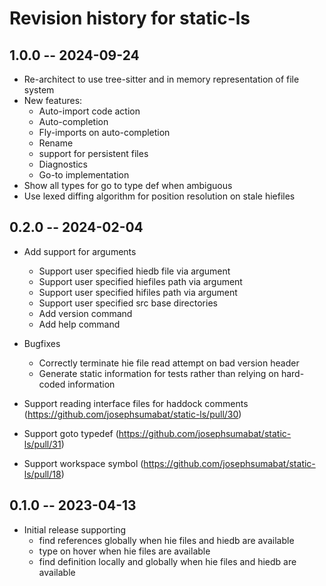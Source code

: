 # Revision history for static-ls

## 1.0.0 -- 2024-09-24
  * Re-architect to use tree-sitter and in memory representation of file system
  * New features:
    * Auto-import code action
    * Auto-completion
    * Fly-imports on auto-completion
    * Rename
    * support for persistent files
    * Diagnostics
    * Go-to implementation
  * Show all types for go to type def when ambiguous
  * Use lexed diffing algorithm for position resolution on stale hiefiles

## 0.2.0 -- 2024-02-04

* Add support for arguments
  * Support user specified hiedb file via argument
  * Support user specified hiefiles path via argument
  * Support user specified hifiles path via argument
  * Support user specified src base directories
  * Add version command
  * Add help command

* Bugfixes
  * Correctly terminate hie file read attempt on bad version header
  * Generate static information for tests rather than relying on hard-coded information

* Support reading interface files for haddock comments (https://github.com/josephsumabat/static-ls/pull/30)

* Support goto typedef (https://github.com/josephsumabat/static-ls/pull/31)

* Support workspace symbol (https://github.com/josephsumabat/static-ls/pull/18)

## 0.1.0 -- 2023-04-13

* Initial release supporting
  * find references globally when hie files and hiedb are available
  * type on hover when hie files are available
  * find definition locally and globally when hie files and hiedb are available
